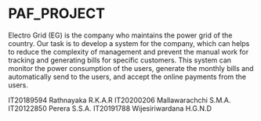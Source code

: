# PAF_PROJECT

Electro Grid (EG) is the company who maintains the power grid of the country. Our task is to develop a system for the company, which can helps to reduce the complexity of management and prevent the manual work for tracking and generating bills for specific customers. This system can monitor the power consumption of the users, generate the monthly bills and automatically send to the users, and accept the online payments from the users.

IT20189594 Rathnayaka R.K.A.R
IT20200206 Mallawarachchi S.M.A.
IT20122850 Perera S.S.A.
IT20191788 Wijesiriwardana H.G.N.D
